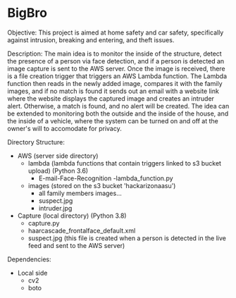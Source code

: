 # BigBro

Objective:
This project is aimed at home safety and car safety, specifically against intrusion, breaking and entering, and theft issues.


Description:
The main idea is to monitor the inside of the structure, detect the presence of a person via face detection, and if a person is detected an image capture is sent to the AWS server. Once the image is received, there is a file creation trigger that triggers an AWS Lambda function. The Lambda function then reads in the newly added image, compares it with the family images, and if no match is found it sends out an email with a website link where the website displays the captured image and creates an intruder alert. Otherwise, a match is found, and no alert will be created. The idea can be extended to monitoring both the outside and the inside of the house, and the inside of a vehicle, where the system can be turned on and off at the owner's will to accomodate for privacy.


Directory Structure:
- AWS (server side directory)
	- lambda (lambda functions that contain triggers linked to s3 bucket upload) (Python 3.6)
		- E-mail-Face-Recognition
			-lambda_function.py
	- images (stored on the s3 bucket 'hackarizonaasu')
		- all family members images...
		- suspect.jpg
		- intruder.jpg
- Capture (local directory) (Python 3.8)
	- capture.py
	- haarcascade_frontalface_default.xml
	- suspect.jpg (this file is created when a person is detected in the live feed and sent to the AWS server)


Dependencies:
- Local side
	- cv2
	- boto
